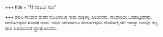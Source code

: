 +++
title = "11 ಸಹಜವೀ ನುಡಿ"

+++
ಶಕುನಿ-ಗಾಂಧಾರ ದೇಶದ ಸುಬಲರಾಜನ ಗಂಡು ಮಕ್ಕಳಲ್ಲಿ ಹಿರಿಯವನು. ಗಾಂಧಾರಿಯ ಒಡಹುಟ್ಟಿದವನು. ದುರ್ಯೋಧನನ ಸೋದರ ಮಾವ. ಇವನು ಯಾವಾಗಲೂ ದುರ್ಯೋಧನನ ಜೊತೆಯಲ್ಲಿಯೇ ಇರುತ್ತಾ ಅವನನ್ನು ಕೆಟ್ಟ ಹಾದಿ ಹಿಡಿಯುವಂತೆ ಪ್ರೋತ್ಸಾಹಿಸಿದನು.